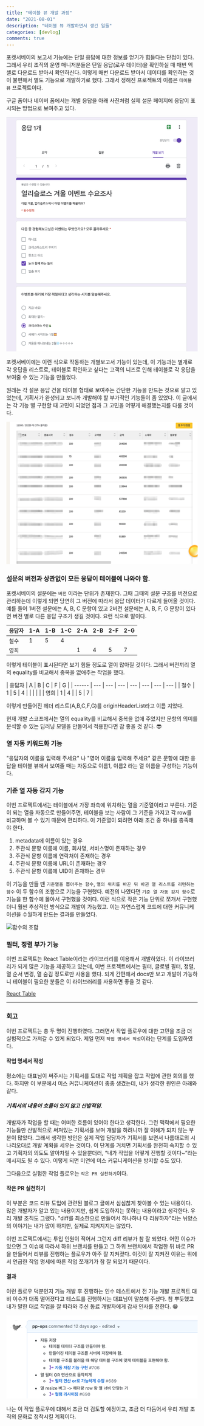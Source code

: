 ```yaml
---
title: "테이블 뷰 개발 과정"
date: "2021-08-01"
description: "테이블 뷰 개발하면서 생긴 일들"
categories: [devlog]
comments: true
---
```


포켓서베이의 보고서 기능에는 단일 응답에 대한 정보를 얻기가 힘들다는 단점이 있다. 그래서 우리 조직의 운영 매니저분들은 단일 응답(로우 데이터)을 확인하실 때 매번 엑셀로 다운로드 받아서 확인하신다. 이렇게 매번 다운로드 받아서 데이터를 확인하는 것이 불편해서 별도 기능으로 개발하기로 했다. 그래서 정해진 프로젝트의 이름은 `테이블 뷰` 프로젝트이다.

구글 폼이나 네이버 폼에서는 개별 응답을 아래 사진처럼 실제 설문 페이지에 응답이 표시되는 방법으로 보여주고 있다.

![구글 폼 개별 응답 보고서](../static/images/googleform.png)

포켓서베이에는 이런 식으로 작동하는 개별보고서 기능이 있는데, 이 기능과는 별개로 각 응답을 리스트로, 테이블로 확인하고 싶다는 고객의 니즈로 인해 테이블로 각 응답을 보여줄 수 있는 기능을 만들었다.

원래는 각 설문 응답 건을 테이블 형태로 보여주는 간단한 기능을 만드는 것으로 알고 있었는데, 기획서가 완성되고 보니까 개발해야 할 부가적인 기능들이 좀 있었다. 이 글에서는 각 기능 별 구현할 때 고민이 되었던 점과 그 고민을 어떻게 해결했는지를 다룰 것이다.

![완성본](../static/images/tableviewmockeddata.png)

### 설문의 버전과 상관없이 모든 응답이 테이블에 나와야 함.

포켓서베이의 설문에는 `버전` 이라는 단위가 존재한다. 그때 그때의 설문 구조를 버전으로 관리하는데 이렇게 되면 당연히 그 버전에 따라서 응답 데이터가 다르게 들어올 것이다. 예를 들어 1버전 설문에는 A, B, C 문항이 있고 2버전 설문에는 A, B, F, G 문항이 있다면 버전 별로 다른 응답 구조가 생길 것이다. 요런 식으로 말이다.

| 응답자 | 1-A | 1-B | 1-C | 2-A | 2-B | 2-F | 2-G |
| ------ | --- | --- | --- | --- | --- | --- | --- |
| 철수   | 1   | 5   | 4   |     |     |     |     |
| 영희   |     |     |     | 1   | 4   | 5   | 7   |

이렇게 테이블이 표시된다면 보기 힘들 정도로 열이 많아질 것이다. 그래서 버전끼리 열의 equality를 비교해서 중복을 없애주는 작업을 했다.

| 응답자 | A   | B   | C   | F   | G   |
| ------ | --- | --- | --- | --- | --- | --- | --- |
| 철수   | 1   | 5   | 4   |     |     |     |     |
| 영희   | 1   | 4   |     | 5   | 7   |

이렇게 만들어진 헤더 리스트(A,B,C,F,G)를 originHeaderList라고 이름 지었다.

현재 개발 스코프에서는 열의 equality를 비교해서 중복을 없애 주었지만 문항의 의미를 분석할 수 있는 딥러닝 모델을 만들어서 적용한다면 참 좋을 것 같다. 😎

### 열 자동 키워드화 기능

"응답자의 이름을 입력해 주세요" 나 "영어 이름을 입력해 주세요" 같은 문항에 대한 응답을 테이블 뷰에서 보여줄 때는 자동으로 이름1, 이름2 라는 열 이름을 구성하는 기능이다.

### 기준 열 자동 감지 기능

이번 프로젝트에서는 테이블에서 가장 좌측에 위치하는 열을 기준열이라고 부른다. 기준이 되는 열을 자동으로 만들어주면, 테이블을 보는 사람이 그 기준을 가지고 각 row를 비교하며 볼 수 있기 때문에 편리하다.
이 기준열이 되려면 아래 조건 중 하나를 충족해야 한다.

1. metadata에 이름이 있는 경우
2. 주관식 문항 이름에 이름, 회사명, 서비스명이 존재하는 경우
3. 주관식 문항 이름에 연락처이 존재하는 경우
4. 주관식 문항 이름에 URL이 존재하는 경우
5. 주관식 문항 이름에 UID이 존재하는 경우

이 기능을 만들 땐 `기준열을 뽑아주는 함수`, `열의 위치를 바꾼 뒤 바뀐 열 리스트를 리턴하는 함수` 이 두 함수의 조합으로 기능을 구현했다. 예전의 나였다면 `기준 열 자동 감지 함수`로 기능을 한 함수에 몰아서 구현했을 것이다. 이런 식으로 작은 기능 단위로 쪼개서 구현했더니 훨씬 추상적인 방식으로 개발이 가능했고. 이는 자연스럽게 코드에 대한 커뮤니케이션을 수월하게 만드는 결과를 만들었다.

![함수의 조합](https://i.pinimg.com/originals/4f/97/1b/4f971b0d6bacdd50c85333a2af80ddaf.gif)

### 필터, 정렬 부가 기능

이번 프로젝트는 React Table이라는 라이브러리를 이용해서 개발하였다. 이 라이브러리가 되게 많은 기능을 제공하고 있는데, 이번 프로젝트에서는 필터, 글로벌 필터, 정렬, 열 순서 변경, 열 숨김 정도로만 사용을 했다. 되게 간편해서 docs만 보고 개발이 가능하니 테이블이 필요한 분들은 이 라이브러리를 사용하면 좋을 것 같다.

[React Table](https://react-table.tanstack.com/docs/overview)

---

### 회고

이번 프로젝트는 총 두 명이 진행하였다. 그러면서 작업 플로우에 대한 고민을 조금 더 실험적으로 가져갈 수 있게 되었다. 제일 먼저 `작업 명세서 작성`이라는 단계를 도입하였다.

#### 작업 명세서 작성

평소에는 대표님이 써주시는 기획서를 토대로 작업 계획을 잡고 작업에 관한 회의를 했다. 하지만 이 부분에서 미스 커뮤니케이션이 종종 생겼는데, 내가 생각한 원인은 아래와 같다.

##### 기획서의 내용이 흐름이 있지 않고 산발적임.

개발자가 작업을 할 때는 어떠한 흐름이 있어야 한다고 생각한다. 그런 맥락에서 필요한 기능들만 산발적으로 써져있는 기획서를 보며 개발을 하려니까 잘 이해가 되지 않는 부분이 많았다. 그래서 생각한 방안은 실제 작업 담당자가 기획서를 보면서 나름대로의 시나리오대로 개발 계획을 세우는 것이다. 이 단계를 거치면 기획서를 완전히 숙지할 수 있고 기획자의 의도도 알아차릴 수 있을뿐더러, “내가 작업을 어떻게 진행할 것이다~”라는 메시지도 될 수 있다. 이렇게 되면 미연에 미스 커뮤니케이션을 방지할 수도 있다.

그다음으로 실험한 작업 플로우는 `작은 PR 실천하기`이다.

#### 작은 PR 실천하기

이 부분은 코드 리뷰 도입에 관련된 블로그 글에서 심심찮게 찾아볼 수 있는 내용이다. 많은 개발자가 알고 있는 내용이지만, 쉽게 도입하지는 못하는 내용이라고 생각한다. 우리 개발 조직도 그랬다. "diff를 최소한으로 만들어서 하나하나 다 리뷰하자"라는 뉘양스의 이야기는 내가 많이 하지만, 실제로 지켜지지는 않았다.

이번 프로젝트에서는 투입 인원이 적어서 그런지 diff 리뷰가 참 잘 되었다. 어떤 이슈가 있으면 그 이슈에 따라서 하위 브랜치를 만들고 그 하위 브랜치에서 작업한 뒤 바로 PR을 만들어서 리뷰를 진행하는 플로우가 아주 잘 지켜졌다. 이것이 잘 지켜진 이유는 위에서 언급한 작업 명세에 따른 작업 쪼개기가 참 잘 되었기 때문이다.

#### 결과

이런 플로우 덕분인지 기능 개발 후 진행하는 인수 테스트에서 전 기능 개발 프로젝트 대비 이슈가 대폭 떨어졌다고 테스트를 진행하시는 대표님이 말씀해 주셨다. 참 뿌듯했고 내가 말한 대로 작업을 잘 따라와 주신 동료 개발자에게 감사 인사를 전한다. 😁

![이슈로 작업 진행하기](../static/images/table-view-issue.png)

나는 이 작업 플로우에 대해서 조금 더 검토할 예정이고, 조금 더 다듬어서 우리 개발 조직의 문화로 정착시킬 계획이다.
